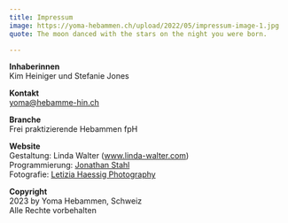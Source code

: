 ```yaml
---
title: Impressum
image: https://yoma-hebammen.ch/upload/2022/05/impressum-image-1.jpg
quote: The moon danced with the stars on the night you were born.

---
```

**Inhaberinnen**  
Kim Heiniger und Stefanie Jones

**Kontakt**  
yoma@hebamme-hin.ch

**Branche**  
Frei praktizierende Hebammen fpH

**Website**  
Gestaltung: Linda Walter (www.linda-walter.com)  
Programmierung: [Jonathan Stahl ](https://jonathanstahl.ch "https://jonathanstahl.ch")  
Fotografie: [Letizia Haessig Photography](https://lety.ch "https://lety.ch")

**Copyright**  
2023 by Yoma Hebammen, Schweiz  
Alle Rechte vorbehalten
